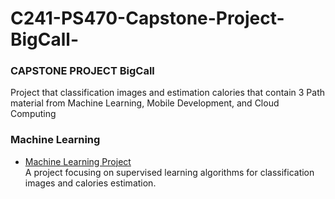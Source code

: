# C241-PS470-Capstone-Project-BigCall-

### CAPSTONE PROJECT BigCall
   Project that classification images and estimation calories that contain 3 Path material from Machine Learning, Mobile Development, and Cloud Computing

### Machine Learning
  - [Machine Learning Project](https://github.com/andinelinggap/ML-CAPSTONE-BigCal.git)  
    A project focusing on supervised learning algorithms for classification images and calories estimation.
